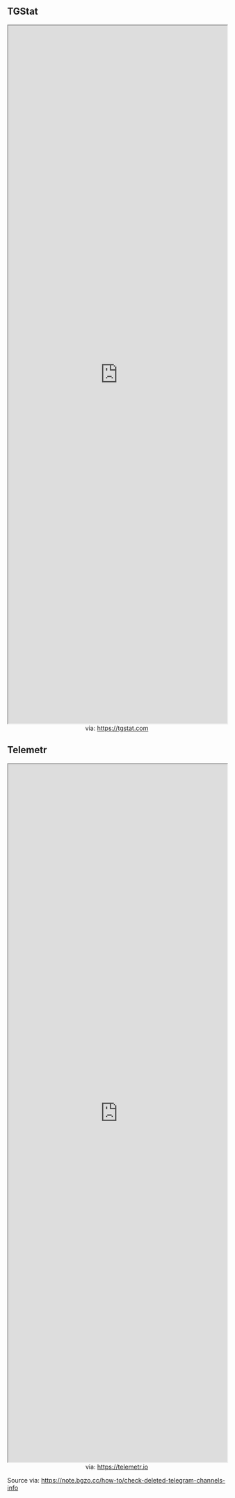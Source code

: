 
## TGStat

<iframe src='https://tgstat.com' style='height:40vh;width:100%' class='iframe-radius' allow='fullscreen'></iframe>
<center>via: <a href='https://tgstat.com' target='_blank' class='external-link'>https://tgstat.com</a></center>

## Telemetr

<iframe src='https://telemetr.io' style='height:40vh;width:100%' class='iframe-radius' allow='fullscreen'></iframe>
<center>via: <a href='https://telemetr.io' target='_blank' class='external-link'>https://telemetr.io</a></center>

Source via: https://note.bgzo.cc/how-to/check-deleted-telegram-channels-info